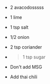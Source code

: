* 2 avacodosssss
* 1 lime
* 1 tsp salt
* 1/2 onion
* 2 tsp coriander
* >1 tsp sugar

* Don't add MSG
* Add thai chili